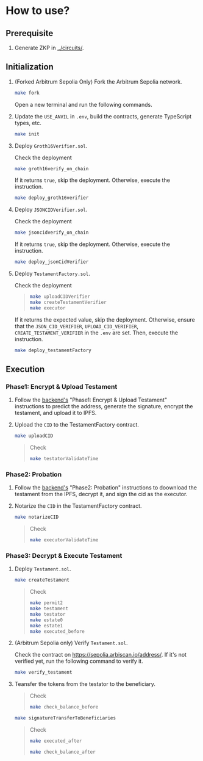 # How to use?

## Prerequisite

1. Generate ZKP in [../circuits/](../circuits/).

## Initialization

1. (Forked Arbitrum Sepolia Only) Fork the Arbitrum Sepolia network.

   ```sh
   make fork
   ```

   Open a new terminal and run the following commands.

2. Update the `USE_ANVIL` in `.env`, build the contracts, generate TypeScript types, etc.

   ```sh
   make init
   ```

3. Deploy `Groth16Verifier.sol`.

   Check the deployment

   ```sh
   make groth16verify_on_chain
   ```

   If it returns `true`, skip the deployment. Otherwise, execute the instruction.

   ```sh
   make deploy_groth16verifier
   ```

4. Deploy `JSONCIDVerifier.sol`.

   Check the deployment

   ```sh
   make jsoncidverify_on_chain
   ```

   If it returns `true`, skip the deployment. Otherwise, execute the instruction.

   ```sh
   make deploy_jsonCidVerifier
   ```

5. Deploy `TestamentFactory.sol`.

   Check the deployment

   > ```sh
   > make uploadCIDVerifier
   > make createTestamentVerifier
   > make executor
   > ```

   If it returns the expected value, skip the deployment. Otherwise, ensure that the `JSON_CID_VERIFIER`, `UPLOAD_CID_VERIFIER`, `CREATE_TESTAMENT_VERIFIER` in the `.env` are set. Then, execute the instruction.

   ```sh
   make deploy_testamentFactory
   ```

## Execution

### Phase1: Encrypt & Upload Testament

1. Follow the [backend's](../apps/backend/) "Phase1: Encrypt & Upload Testament" instructions to predict the address, generate the signature, encrypt the testament, and upload it to IPFS.

2. Upload the `CID` to the TestamentFactory contract.

   ```sh
   make uploadCID
   ```

   > Check
   >
   > ```sh
   > make testatorValidateTime
   > ```

### Phase2: Probation

1. Follow the [backend's](../apps/backend/) "Phase2: Probation" instructions to doownload the testament from the IPFS, decrypt it, and sign the cid as the executor.

2. Notarize the `CID` in the TestamentFactory contract.

   ```sh
   make notarizeCID
   ```

   > Check
   >
   > ```sh
   > make executorValidateTime
   > ```

### Phase3: Decrypt & Execute Testament

1. Deploy `Testament.sol`.

   ```sh
   make createTestament
   ```

   > Check
   >
   > ```sh
   > make permit2
   > make testament
   > make testator
   > make estate0
   > make estate1
   > make executed_before
   > ```

2. (Arbitrum Sepolia only) Verify `Testament.sol`.

   Check the contract on https://sepolia.arbiscan.io/address/<TESTAMENT>. If it's not verified yet, run the following command to verify it.

   ```sh
   make verify_testament
   ```

3. Teansfer the tokens from the testator to the beneficiary.

   > Check
   >
   > ```sh
   > make check_balance_before
   > ```

   ```sh
   make signatureTransferToBeneficiaries
   ```

   > Check
   >
   > ```sh
   > make executed_after
   > ```
   >
   > ```sh
   > make check_balance_after
   > ```
